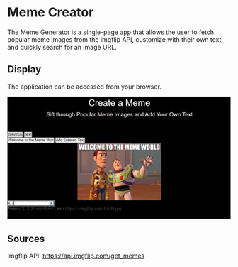 # Meme Creator
The Meme Generator is a single-page app that allows the user to fetch popular meme images from the imgflip API, customize with their own text, and quickly search for an image URL. 

## Display
The application can be accessed from your browser. 

<img src="media/App Preview.PNG" width="800">


## Sources
Imgflip API: https://api.imgflip.com/get_memes
